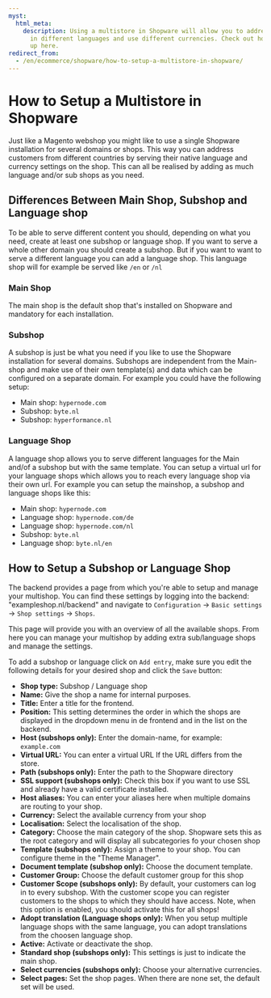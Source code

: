 ```yaml
---
myst:
  html_meta:
    description: Using a multistore in Shopware will allow you to address customers
      in different languages and use different currencies. Check out how to set it
      up here.
redirect_from:
  - /en/ecommerce/shopware/how-to-setup-a-multistore-in-shopware/
---
```


<!-- source: https://support.hypernode.com/en/ecommerce/shopware/how-to-setup-a-multistore-in-shopware/ -->

# How to Setup a Multistore in Shopware

Just like a Magento webshop you might like to use a single Shopware installation for several domains or shops. This way you can address customers from different countries by serving their native language and currency settings on the shop. This can all be realised by adding as much language and/or sub shops as you need.

## Differences Between Main Shop, Subshop and Language shop

To be able to serve different content you should, depending on what you need, create at least one subshop or language shop. If you want to serve a whole other domain you should create a subshop. But if you want to want to serve a different language you can add a language shop. This language shop will for example be served like `/en` or `/nl`

### Main Shop

The main shop is the default shop that's installed on Shopware and mandatory for each installation.

### Subshop

A subshop is just be what you need if you like to use the Shopware installation for several domains. Subshops are independent from the Main-shop and make use of their own template(s) and data which can be configured on a separate domain. For example you could have the following setup:

- Main shop: `hypernode.com`
- Subshop: `byte.nl`
- Subshop: `hyperformance.nl`

### Language Shop

A language shop allows you to serve different languages for the Main and/of a subshop but with the same template. You can setup a virtual url for your language shops which allows you to reach every language shop via their own url. For example you can setup the mainshop, a subshop and language shops like this:

- Main shop: `hypernode.com`
- Language shop: `hypernode.com/de`
- Language shop: `hypernode.com/nl`
- Subshop: `byte.nl`
- Language shop: `byte.nl/en`

## How to Setup a Subshop or Language Shop

The backend provides a page from which you're able to setup and manage your multishop. You can find these settings by logging into the backend: "exampleshop.nl/backend" and navigate to `Configuration` -> `Basic settings` -> `Shop settings` -> `Shops`.

This page will provide you with an overview of all the available shops. From here you can manage your multishop by adding extra sub/language shops and manage the settings.

To add a subshop or language click on `Add entry`, make sure you edit the following details for your desired shop and click the `Save` button:

- **Shop type:** Subshop / Language shop
- **Name:** Give the shop a name for internal purposes.
- **Title:** Enter a title for the frontend.
- **Position:** This setting determines the order in which the shops are displayed in the dropdown menu in de frontend and in the list on the backend.
- **Host (subshops only):** Enter the domain-name, for example: `example.com`
- **Virtual URL:** You can enter a virtual URL If the URL differs from the store.
- **Path (subshops only):** Enter the path to the Shopware directory
- **SSL support (subshops only):** Check this box if you want to use SSL and already have a valid certificate installed.
- **Host aliases:** You can enter your aliases here when multiple domains are routing to your shop.
- **Currency:** Select the available currency from your shop
- **Localisation:** Select the localisation of the shop.
- **Category:** Choose the main category of the shop. Shopware sets this as the root category and will display all subcategories fo your chosen shop
- **Template (subshops only):** Assign a theme to your shop. You can configure theme in the "Theme Manager".
- **Document template (subshop only):** Choose the document template.
- **Customer Group:** Choose the default customer group for this shop
- **Customer Scope (subshops only):** By default, your customers can log in to every subshop. With the customer scope you can register customers to the shops to which they should have access. Note, when this option is enabled, you should activate this for all shops!
- **Adopt translation (Language shops only):** When you setup multiple language shops with the same language, you can adopt translations from the choosen language shop.
- **Active:** Activate or deactivate the shop.
- **Standard shop (subshops only):** This settings is just to indicate the main shop.
- **Select currencies (subshops only):** Choose your alternative currencies.
- **Select pages:** Set the shop pages. When there are none set, the default set will be used.
